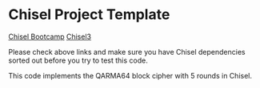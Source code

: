 Chisel Project Template
=======================

[Chisel Bootcamp](https://github.com/freechipsproject/chisel-bootcamp)
[Chisel3](https://www.chisel-lang.org/)

Please check above links and make sure you have Chisel dependencies sorted out before you try to test this code. 

This code implements the QARMA64 block cipher with 5 rounds in Chisel.
